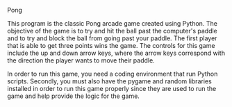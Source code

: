 Pong

This program is the classic Pong arcade game created using Python. The objective of the game is to try and hit the ball past the computer's paddle and to try and block the ball from going past your paddle. The first player that is able to get three points wins the game. The controls for this game include the up and down arrow keys, where the arrow keys correspond with the direction the player wants to move their paddle.

In order to run this game, you need a coding environment that run Python scripts. Secondly, you must also have the pygame and random libraries installed in order to run this game properly since they are used to run the game and help provide the logic for the game.
